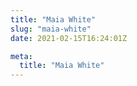 ```yaml
---
title: "Maia White"
slug: "maia-white"
date: 2021-02-15T16:24:01Z

meta:
  title: "Maia White"
---
```



